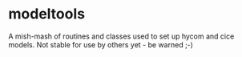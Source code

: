 # modeltools

A mish-mash of routines and classes used to set up hycom and cice models. Not stable for use by others yet - be warned ;-)
